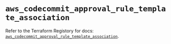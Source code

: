 # `aws_codecommit_approval_rule_template_association`

Refer to the Terraform Registory for docs: [`aws_codecommit_approval_rule_template_association`](https://registry.terraform.io/providers/hashicorp/aws/5.22.0/docs/resources/codecommit_approval_rule_template_association).

